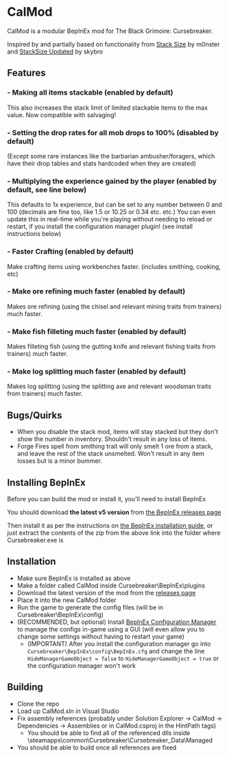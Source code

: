 # CalMod
CalMod is a modular BepInEx mod for The Black Grimoire: Cursebreaker.

Inspired by and partially based on functionality from [Stack Size](https://www.nexusmods.com/theblackgrimoirecursebreaker/mods/1) by m0nster and [StackSize Updated](https://www.nexusmods.com/theblackgrimoirecursebreaker/mods/2) by skybro

## Features
### - Making all items stackable (enabled by default)
This also increases the stack limit of limited stackable items to the max value. Now compatible with salvaging!
### - Setting the drop rates for all mob drops to 100% (disabled by default)
(Except some rare instances like the barbarian ambusher/foragers, which have their drop tables and stats hardcoded when they are created)
### - Multiplying the experience gained by the player (enabled by default, see line below)
This defaults to 1x experience, but can be set to any number between 0 and 100 (decimals are fine too, like 1.5 or 10.25 or 0.34 etc. etc.)
You can even update this in real-time while you're playing without needing to reload or restart, if you install the configuration manager plugin! (see install instructions below)
### - Faster Crafting (enabled by default)
Make crafting items using workbenches faster. (includes smithing, cooking, etc)
### - Make ore refining much faster (enabled by default)
Makes ore refining (using the chisel and relevant mining traits from trainers) much faster.
### - Make fish filleting much faster (enabled by default)
Makes filleting fish (using the gutting knife and relevant fishing traits from trainers) much faster.
### - Make log splitting much faster (enabled by default)
Makes log splitting (using the splitting axe and relevant woodsman traits from trainers) much faster.

## Bugs/Quirks
- When you disable the stack mod, items will stay stacked but they don't show the number in inventory. Shouldn't result in any loss of items.
- Forge Fires spell from smithing trait will only smelt 1 ore from a stack, and leave the rest of the stack unsmelted. Won't result in any item losses but is a minor bummer.

## Installing BepInEx
Before you can build the mod or install it, you'll need to install BepInEx

You should download **the latest v5 version** from [the BepInEx releases page](https://github.com/BepInEx/BepInEx/releases)

Then install it as per the instructions on [the BepInEx installation guide](https://docs.bepinex.dev/articles/user_guide/installation/index.html), or just extract the contents of the zip from the above link into the folder where Cursebreaker.exe is

## Installation
- Make sure BepInEx is installed as above
- Make a folder called CalMod inside Cursebreaker\BepInEx\plugins
- Download the latest version of the mod from the [releases page](https://github.com/Calynxx/Cursebreaker-CalMod/releases)
- Place it into the new CalMod folder
- Run the game to generate the config files (will be in Cursebreaker\BepInEx\config)
- (RECOMMENDED, but optional) Install [BepInEx Configuration Manager](https://github.com/BepInEx/BepInEx.ConfigurationManager) to manage the configs in-game using a GUI (will even allow you to change some settings without having to restart your game)
  - (IMPORTANT) After you install the configuration manager go into `Cursebreaker\BepInEx\config\BepInEx.cfg` and change the line `HideManagerGameObject = false` to `HideManagerGameObject = true` or the configuration manager won't work

## Building
- Clone the repo
- Load up CalMod.sln in Visual Studio
- Fix assembly references (probably under Solution Explorer -> CalMod -> Dependencies -> Assemblies or in CalMod.csproj in the HintPath tags)
  - You should be able to find all of the referenced dlls inside \steamapps\common\Cursebreaker\Cursebreaker_Data\Managed
- You should be able to build once all references are fixed
